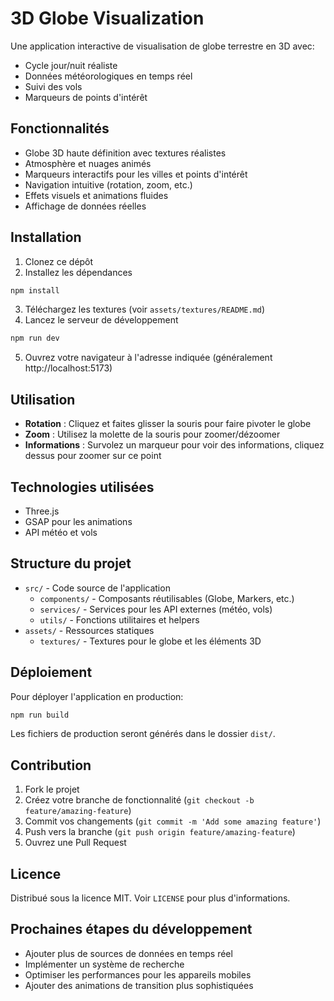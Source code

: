 # 3D Globe Visualization

Une application interactive de visualisation de globe terrestre en 3D avec:
- Cycle jour/nuit réaliste
- Données météorologiques en temps réel
- Suivi des vols
- Marqueurs de points d'intérêt

## Fonctionnalités

- Globe 3D haute définition avec textures réalistes
- Atmosphère et nuages animés
- Marqueurs interactifs pour les villes et points d'intérêt
- Navigation intuitive (rotation, zoom, etc.)
- Effets visuels et animations fluides
- Affichage de données réelles

## Installation

1. Clonez ce dépôt
2. Installez les dépendances

```bash
npm install
```

3. Téléchargez les textures (voir `assets/textures/README.md`)
4. Lancez le serveur de développement

```bash
npm run dev
```

5. Ouvrez votre navigateur à l'adresse indiquée (généralement http://localhost:5173)

## Utilisation

- **Rotation** : Cliquez et faites glisser la souris pour faire pivoter le globe
- **Zoom** : Utilisez la molette de la souris pour zoomer/dézoomer
- **Informations** : Survolez un marqueur pour voir des informations, cliquez dessus pour zoomer sur ce point

## Technologies utilisées

- Three.js
- GSAP pour les animations
- API météo et vols

## Structure du projet
- `src/` - Code source de l'application
  - `components/` - Composants réutilisables (Globe, Markers, etc.)
  - `services/` - Services pour les API externes (météo, vols)
  - `utils/` - Fonctions utilitaires et helpers
- `assets/` - Ressources statiques
  - `textures/` - Textures pour le globe et les éléments 3D

## Déploiement

Pour déployer l'application en production:

```bash
npm run build
```

Les fichiers de production seront générés dans le dossier `dist/`.

## Contribution

1. Fork le projet
2. Créez votre branche de fonctionnalité (`git checkout -b feature/amazing-feature`)
3. Commit vos changements (`git commit -m 'Add some amazing feature'`)
4. Push vers la branche (`git push origin feature/amazing-feature`)
5. Ouvrez une Pull Request

## Licence

Distribué sous la licence MIT. Voir `LICENSE` pour plus d'informations.

## Prochaines étapes du développement

- Ajouter plus de sources de données en temps réel
- Implémenter un système de recherche
- Optimiser les performances pour les appareils mobiles
- Ajouter des animations de transition plus sophistiquées
